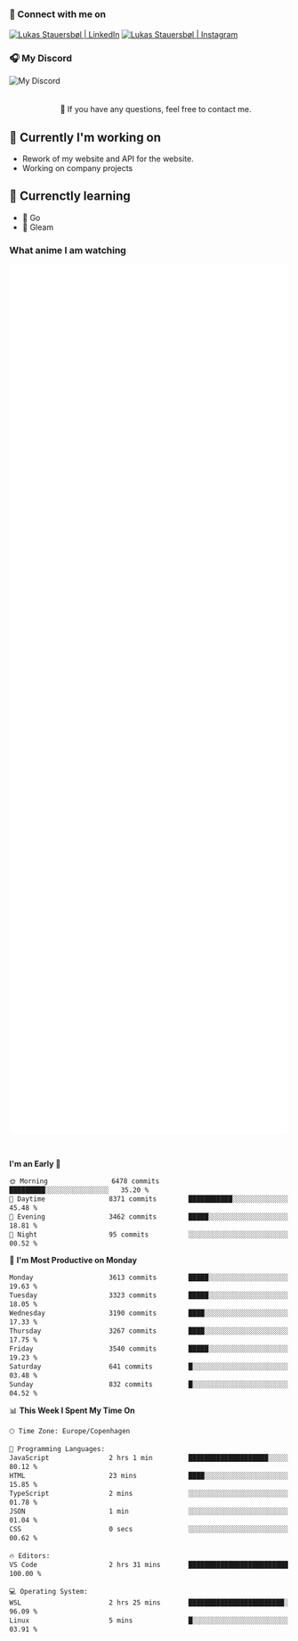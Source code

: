 ### 🔗 Connect with me on
<a href="https://www.instagram.com/lukas_stauersbol" target="_blank"><img align="center" src="https://raw.githubusercontent.com/stauersbol/stauersbol/main/images/instagram.svg" alt="Lukas Stauersbøl | LinkedIn" width="30px"/></a>
<a href="https://www.linkedin.com/in/lukas-stauersbol/" target="_blank"><img align="center" src="https://raw.githubusercontent.com/stauersbol/stauersbol/main/images/linkedin.svg" alt="Lukas Stauersbøl | Instagram" width="30px"/></a>

<p align="center">
 <h3>🎧 My Discord</h3>
 <img align="left" height="55px" src="https://discord.c99.nl/widget/theme-2/147806323323568128.png" alt="My Discord" />
</p>

<br/>
<br/>
<br/>
💬 If you have any questions, feel free to contact me.

## 🔭 Currently I'm working on
- Rework of my website and API for the website.
- Working on company projects
 
## 🌱 Currenctly learning
- 💙 Go
- 💜 Gleam

### What anime I am watching
<a href="https://anilist.co/user/slashiy/" align="center"><img align="center" width="500px" src="metrics.plugin.personal.anilist.svg" /></a>

<br/>

<!--START_SECTION:waka-->
**I'm an Early 🐤** 

```text
🌞 Morning                6478 commits        █████████░░░░░░░░░░░░░░░░   35.20 % 
🌆 Daytime                8371 commits        ███████████░░░░░░░░░░░░░░   45.48 % 
🌃 Evening                3462 commits        █████░░░░░░░░░░░░░░░░░░░░   18.81 % 
🌙 Night                  95 commits          ░░░░░░░░░░░░░░░░░░░░░░░░░   00.52 % 
```
📅 **I'm Most Productive on Monday** 

```text
Monday                   3613 commits        █████░░░░░░░░░░░░░░░░░░░░   19.63 % 
Tuesday                  3323 commits        █████░░░░░░░░░░░░░░░░░░░░   18.05 % 
Wednesday                3190 commits        ████░░░░░░░░░░░░░░░░░░░░░   17.33 % 
Thursday                 3267 commits        ████░░░░░░░░░░░░░░░░░░░░░   17.75 % 
Friday                   3540 commits        █████░░░░░░░░░░░░░░░░░░░░   19.23 % 
Saturday                 641 commits         █░░░░░░░░░░░░░░░░░░░░░░░░   03.48 % 
Sunday                   832 commits         █░░░░░░░░░░░░░░░░░░░░░░░░   04.52 % 
```


📊 **This Week I Spent My Time On** 

```text
🕑︎ Time Zone: Europe/Copenhagen

💬 Programming Languages: 
JavaScript               2 hrs 1 min         ████████████████████░░░░░   80.12 % 
HTML                     23 mins             ████░░░░░░░░░░░░░░░░░░░░░   15.85 % 
TypeScript               2 mins              ░░░░░░░░░░░░░░░░░░░░░░░░░   01.78 % 
JSON                     1 min               ░░░░░░░░░░░░░░░░░░░░░░░░░   01.04 % 
CSS                      0 secs              ░░░░░░░░░░░░░░░░░░░░░░░░░   00.62 % 

🔥 Editors: 
VS Code                  2 hrs 31 mins       █████████████████████████   100.00 % 

💻 Operating System: 
WSL                      2 hrs 25 mins       ████████████████████████░   96.09 % 
Linux                    5 mins              █░░░░░░░░░░░░░░░░░░░░░░░░   03.91 % 
```


<!--END_SECTION:waka-->
